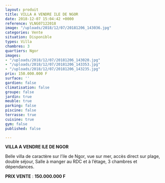 ```yaml
---
layout: produit
title: VILLA A VENDRE ILE DE NGOR
date: 2018-12-07 15:04:42 +0000
reference: VLNG07122018
image: "/uploads/2018/12/07/20181206_143036.jpg"
categories: Vente
situation: Disponible
types: Villa
chambres: 3
quartiers: Ngor
images:
- "/uploads/2018/12/07/20181206_143020.jpg"
- "/uploads/2018/12/07/20181206_143353.jpg"
- "/uploads/2018/12/07/20181206_143235.jpg"
prix: 150.000.000 F
surface: ''
gardien: false
climatisation: false
groupe: false
jardin: true
meuble: true
parking: false
piscine: false
terrasse: true
cuisine: true
gym: false
published: false

---
```

**VILLA A VENDRE ILE DE NGOR**

Belle villa de caractère sur l’ile de Ngor, vue sur mer, accès direct sur plage, double séjour, Salle à manger au RDC et à l’étage, 3 chambres et dépendances.

**PRIX VENTE** : **150.000.000 F**